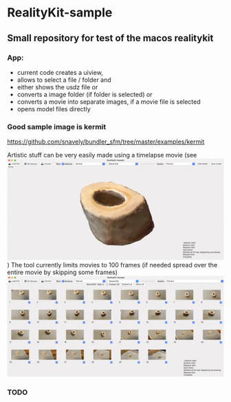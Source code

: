 # RealityKit-sample

## Small repository for test of the macos realitykit

### App:

- current  code creates a uiview,
- allows to select a file / folder and
- either shows the usdz file or
- converts a image folder  (if folder is selected) or
- converts a movie into separate images, if a movie file is selected
- opens model files directly

### Good sample image is kermit 
  https://github.com/snavely/bundler_sfm/tree/master/examples/kermit

Artistic stuff can be very easily made using a timelapse movie (see ![example-bone](/assets/appView-2.png))
The tool currently limits movies to 100 frames (if needed spread over the entire movie by skipping some frames) ![example-bone](/assets/appView.png)




### TODO
 


